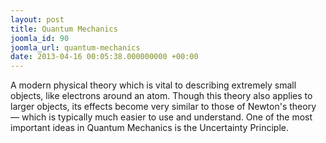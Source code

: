 ```yaml
---
layout: post
title: Quantum Mechanics
joomla_id: 90
joomla_url: quantum-mechanics
date: 2013-04-16 00:05:38.000000000 +00:00
---
```

<p>A modern physical theory which is vital to describing extremely small objects, like electrons around an atom. Though this theory also applies to larger objects, its effects become very similar to those of Newton's theory — which is typically much easier to use and understand. One of the most important ideas in Quantum Mechanics is the Uncertainty Principle.</p>
